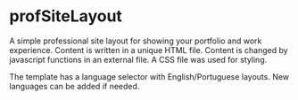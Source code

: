 # profSiteLayout
A simple professional site layout for showing your portfolio and work experience. Content is written in a unique HTML file. Content is changed by javascript functions in an external file. A CSS file was used for styling.

The template has a language selector with English/Portuguese layouts. New languages can be added if needed.
